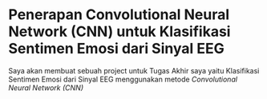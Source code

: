 # Penerapan Convolutional Neural Network (CNN) untuk Klasifikasi Sentimen Emosi dari Sinyal EEG

Saya akan membuat sebuah project untuk Tugas Akhir saya yaitu Klasifikasi Sentimen Emosi dari Sinyal EEG menggunakan metode _Convolutional Neural Network (CNN)_
